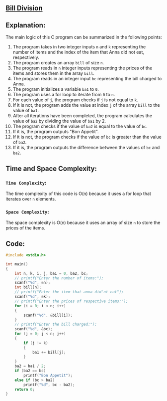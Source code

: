 ## [Bill Division](https://www.hackerrank.com/challenges/bon-appetit/problem)

## Explanation:
The main logic of this C program can be summarized in the following points:
1. The program takes in two integer inputs `n` and `k` representing the number of items and the index of the item that Anna did not eat, respectively.
2. The program creates an array `bill` of size `n`.
3. The program reads in `n` integer inputs representing the prices of the items and stores them in the array `bill`.
4. The program reads in an integer input `bc` representing the bill charged to Anna.
5. The program initializes a variable `ba1` to `0`.
6. The program uses a for loop to iterate from `0` to `n`.
7. For each value of `j`, the program checks if `j` is not equal to `k`.
8. If it is not, the program adds the value at index `j` of the array `bill` to the value of `ba1`.
9. After all iterations have been completed, the program calculates the value of `ba2` by dividing the value of `ba1` by 2.
10. The program checks if the value of `ba2` is equal to the value of `bc`.
11. If it is, the program outputs "Bon Appetit".
12. If it is not, the program checks if the value of `bc` is greater than the value of `ba2`.
13. If it is, the program outputs the difference between the values of `bc` and `ba2`.

## Time and Space Complexity:
### `Time Complexity`:
The time complexity of this code is O(n) because it uses a for loop that iterates over `n` elements.

### `Space Complexity`:
The space complexity is O(n) because it uses an array of size `n` to store the prices of the items.

## Code:
```c
#include <stdio.h>

int main()
{
    int n, k, i, j, ba1 = 0, ba2, bc;
    // printf("Enter the number of items:");
    scanf("%d", &n);
    int bill[n];
    // printf("Enter the item that anna did'nt eat");
    scanf("%d", &k);
    // printf("Enter the prices of respective items:");
    for (i = 0; i < n; i++)
    {
        scanf("%d", &bill[i]);
    }
    // printf("Enter the bill charged:");
    scanf("%d", &bc);
    for (j = 0; j < n; j++)
    {
        if (j != k)
        {
            ba1 += bill[j];
        }
    }
    ba2 = ba1 / 2;
    if (ba2 == bc)
        printf("Bon Appetit");
    else if (bc > ba2)
        printf("%d", bc - ba2);
    return 0;
}
```
